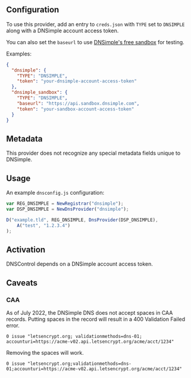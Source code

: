 ## Configuration

To use this provider, add an entry to `creds.json` with `TYPE` set to `DNSIMPLE`
along with a DNSimple account access token.

You can also set the `baseurl` to use [DNSimple's free sandbox](https://developer.dnsimple.com/sandbox/) for testing.

Examples:

```json
{
  "dnsimple": {
    "TYPE": "DNSIMPLE",
    "token": "your-dnsimple-account-access-token"
  },
  "dnsimple_sandbox": {
    "TYPE": "DNSIMPLE",
    "baseurl": "https://api.sandbox.dnsimple.com",
    "token": "your-sandbox-account-access-token"
  }
}
```

## Metadata
This provider does not recognize any special metadata fields unique to DNSimple.

## Usage
An example `dnsconfig.js` configuration:

```javascript
var REG_DNSIMPLE = NewRegistrar("dnsimple");
var DSP_DNSIMPLE = NewDnsProvider("dnsimple");

D("example.tld", REG_DNSIMPLE, DnsProvider(DSP_DNSIMPLE),
    A("test", "1.2.3.4")
);
```

## Activation
DNSControl depends on a DNSimple account access token.

## Caveats

### CAA

As of July 2022, the DNSimple DNS does not accept spaces in CAA records. Putting spaces in the record will result in a 400 Validation Failed error.

```text
0 issue "letsencrypt.org; validationmethods=dns-01; accounturi=https://acme-v02.api.letsencrypt.org/acme/acct/1234"
```

Removing the spaces will work.
```text
0 issue "letsencrypt.org;validationmethods=dns-01;accounturi=https://acme-v02.api.letsencrypt.org/acme/acct/1234"
```


